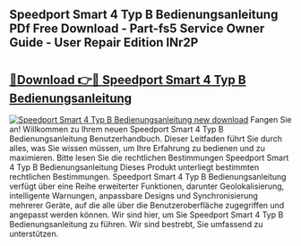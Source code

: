 ## Speedport Smart 4 Typ B Bedienungsanleitung PDf Free Download - Part-fs5 Service Owner Guide - User Repair Edition lNr2P

# <h2><a href="http://df4mnpk.blite.top/?on=Speedport+Smart+4+Typ+B+Bedienungsanleitung">🔗Download 👉🔴 Speedport Smart 4 Typ B Bedienungsanleitung</a></h2>

[![Speedport Smart 4 Typ B Bedienungsanleitung new download](https://i.imgur.com/lujVjoI.png)](http://df4mnpk.blite.top/?on=Speedport+Smart+4+Typ+B+Bedienungsanleitung)
Fangen Sie an! Willkommen zu Ihrem neuen Speedport Smart 4 Typ B Bedienungsanleitung Benutzerhandbuch. Dieser Leitfaden führt Sie durch alles, was Sie wissen müssen, um Ihre Erfahrung zu bedienen und zu maximieren. Bitte lesen Sie die rechtlichen Bestimmungen Speedport Smart 4 Typ B Bedienungsanleitung Dieses Produkt unterliegt bestimmten rechtlichen Bestimmungen. Speedport Smart 4 Typ B Bedienungsanleitung verfügt über eine Reihe erweiterter Funktionen, darunter Geolokalisierung, intelligente Warnungen, anpassbare Designs und Synchronisierung mehrerer Geräte, auf die alle über die Benutzeroberfläche zugegriffen und angepasst werden können. Wir sind hier, um Sie Speedport Smart 4 Typ B Bedienungsanleitung zu führen. Wir sind bestrebt, Sie umfassend zu unterstützen.

